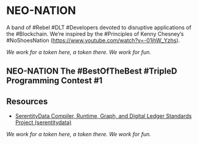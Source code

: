 # NEO-NATION

A band of #Rebel #DLT #Developers devoted to disruptive applications of the #Blockchain. We’re inspired by the #Principles of Kenny Chesney’s #NoShoesNation (https://www.youtube.com/watch?v=-01jhW_Yzhs). 

*We work for a token here, a token there. We work for fun.*

## NEO-NATION The #BestOfTheBest #TripleD Programming Contest #1

## Resources

* [SerentityData Compiler, Runtime, Graph, and Digital Ledger Standards Project (serentitydata)](https://github.com/mwherman2000/serentitydata/blob/master/README.md)

*We work for a token here, a token there. We work for fun.*